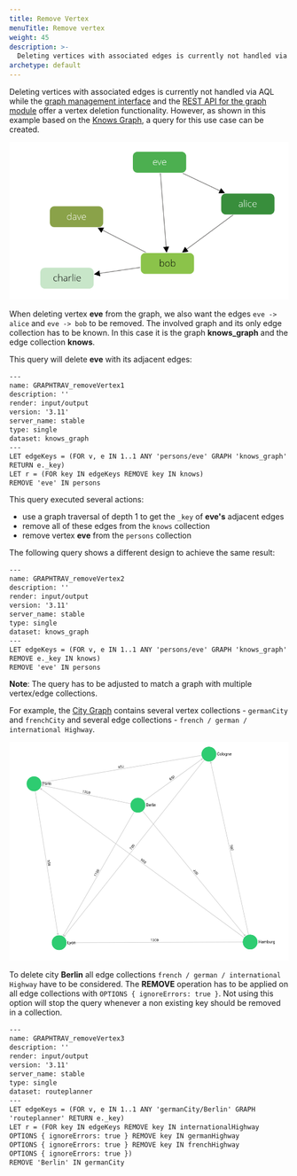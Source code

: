 ```yaml
---
title: Remove Vertex
menuTitle: Remove vertex
weight: 45
description: >-
  Deleting vertices with associated edges is currently not handled via AQL while the graph management interface and the REST API for the graph module offer a vertex deletion functionality
archetype: default
---
```

Deleting vertices with associated edges is currently not handled via AQL while 
the [graph management interface](../../graphs/general-graphs/management.md#remove-a-vertex)
and the
[REST API for the graph module](../../develop/http/graphs/named-graphs.md#remove-a-vertex)
offer a vertex deletion functionality.
However, as shown in this example based on the
[Knows Graph](../../graphs/example-graphs.md#knows-graph), a query for this 
use case can be created.

![Example Graph](../../../images/knows_graph.png)

When deleting vertex **eve** from the graph, we also want the edges
`eve -> alice` and `eve -> bob` to be removed.
The involved graph and its only edge collection has to be known. In this case it 
is the graph **knows_graph** and the edge collection **knows**.

This query will delete **eve** with its adjacent edges:

```aql
---
name: GRAPHTRAV_removeVertex1
description: ''
render: input/output
version: '3.11'
server_name: stable
type: single
dataset: knows_graph
---
LET edgeKeys = (FOR v, e IN 1..1 ANY 'persons/eve' GRAPH 'knows_graph' RETURN e._key)
LET r = (FOR key IN edgeKeys REMOVE key IN knows) 
REMOVE 'eve' IN persons
```

This query executed several actions:
* use a graph traversal of depth 1 to get the `_key` of **eve's** adjacent edges
* remove all of these edges from the `knows` collection
* remove vertex **eve** from the `persons` collection

The following query shows a different design to achieve the same result:

```aql
---
name: GRAPHTRAV_removeVertex2
description: ''
render: input/output
version: '3.11'
server_name: stable
type: single
dataset: knows_graph
---
LET edgeKeys = (FOR v, e IN 1..1 ANY 'persons/eve' GRAPH 'knows_graph'
REMOVE e._key IN knows)
REMOVE 'eve' IN persons
```

**Note**: The query has to be adjusted to match a graph with multiple vertex/edge collections.

For example, the [City Graph](../../graphs/example-graphs.md#city-graph) 
contains several vertex collections - `germanCity` and `frenchCity` and several 
edge collections -  `french / german / international Highway`.

![Example Graph2](../../../images/cities_graph.png)

To delete city **Berlin** all edge collections `french / german / international Highway` 
have to be considered. The **REMOVE** operation has to be applied on all edge
collections with `OPTIONS { ignoreErrors: true }`. Not using this option will stop the query
whenever a non existing key should be removed in a collection.

```aql
---
name: GRAPHTRAV_removeVertex3
description: ''
render: input/output
version: '3.11'
server_name: stable
type: single
dataset: routeplanner
---
LET edgeKeys = (FOR v, e IN 1..1 ANY 'germanCity/Berlin' GRAPH 'routeplanner' RETURN e._key)
LET r = (FOR key IN edgeKeys REMOVE key IN internationalHighway
OPTIONS { ignoreErrors: true } REMOVE key IN germanHighway
OPTIONS { ignoreErrors: true } REMOVE key IN frenchHighway
OPTIONS { ignoreErrors: true }) 
REMOVE 'Berlin' IN germanCity
```
